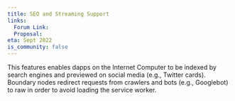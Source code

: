 ```yaml
---
title: SEO and Streaming Support
links:
  Forum Link:
  Proposal:
eta: Sept 2022
is_community: false
---
```

This features enables dapps on the Internet Computer to be indexed by search engines and previewed on social media (e.g., Twitter cards). Boundary nodes redirect requests from crawlers and bots (e.g., Googlebot) to raw in order to avoid loading the service worker.
